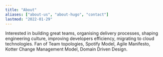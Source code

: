 ```yaml
---
title: "About"
aliases: ["about-us", "about-hugo", "contact"]
lastmod: "2022-01-29"
---
```


Interested in building great teams, organising delivery processes, shaping engineering culture, improving developers efficiency, migrating to cloud technologies.
Fan of Team topologies, Spotify Model, Agile Manifesto, Kotter Change Management Model, Domain Driven Design.
